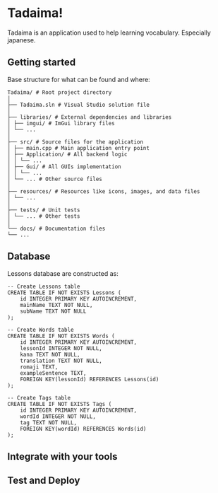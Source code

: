 # Tadaima!

Tadaima is an application used to help learning vocabulary.
Especially japanese.

## Getting started
Base structure for what can be found and where:
```
Tadaima/ # Root project directory
│
├── Tadaima.sln # Visual Studio solution file
│
├── libraries/ # External dependencies and libraries
│ ├── imgui/ # ImGui library files
│ └── ...
│
├── src/ # Source files for the application
│ ├── main.cpp # Main application entry point
│ ├── Application/ # All backend logic
│ │ └── ...
│ ├── Gui/ # All GUIs implementation
│ │ └── ...
│ └── ... # Other source files
│
├── resources/ # Resources like icons, images, and data files
│ └── ...
│
├── tests/ # Unit tests
│ └── ... # Other tests
│
└── docs/ # Documentation files
└── ...
```
## Database
Lessons database are constructed as:
```
-- Create Lessons table
CREATE TABLE IF NOT EXISTS Lessons (
    id INTEGER PRIMARY KEY AUTOINCREMENT,
    mainName TEXT NOT NULL,
    subName TEXT NOT NULL
);

-- Create Words table
CREATE TABLE IF NOT EXISTS Words (
    id INTEGER PRIMARY KEY AUTOINCREMENT,
    lessonId INTEGER NOT NULL,
    kana TEXT NOT NULL,
    translation TEXT NOT NULL,
    romaji TEXT,
    exampleSentence TEXT,
    FOREIGN KEY(lessonId) REFERENCES Lessons(id)
);

-- Create Tags table
CREATE TABLE IF NOT EXISTS Tags (
    id INTEGER PRIMARY KEY AUTOINCREMENT,
    wordId INTEGER NOT NULL,
    tag TEXT NOT NULL,
    FOREIGN KEY(wordId) REFERENCES Words(id)
);
```
## Integrate with your tools

## Test and Deploy
